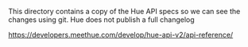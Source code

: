 This directory contains a copy of the Hue API specs so we can see the changes using git.
Hue does not publish a full changelog

https://developers.meethue.com/develop/hue-api-v2/api-reference/
